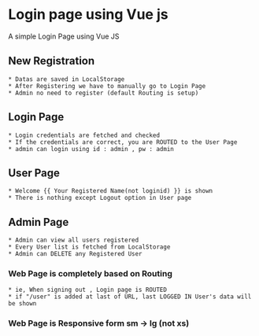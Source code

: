 # Login page using Vue js
A simple Login Page using Vue JS

## New Registration
    * Datas are saved in LocalStorage 
    * After Registering we have to manually go to Login Page
    * Admin no need to register (default Routing is setup)
## Login Page 
    * Login credentials are fetched and checked
    * If the credentials are correct, you are ROUTED to the User Page
    * admin can login using id : admin , pw : admin
## User Page
    * Welcome {{ Your Registered Name(not loginid) }} is shown
    * There is nothing except Logout option in User page
## Admin Page
    * Admin can view all users registered
    * Every User list is fetched from LocalStorage
    * Admin can DELETE any Registered User
    

### Web Page is completely based on Routing
    * ie, When signing out , Login page is ROUTED
    * if "/user" is added at last of URL, last LOGGED IN User's data will be shown
### Web Page is Responsive form sm -> lg (not xs) 

